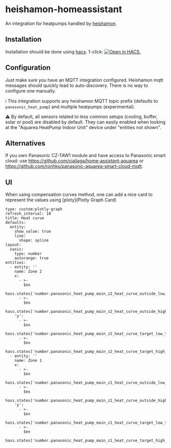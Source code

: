 # heishamon-homeassistant

An integration for heatpumps handled by [heishamon](https://github.com/Egyras/HeishaMon).

## Installation

Installation should be done using [hacs](https://hacs.xyz/).
1-click: [![Open in HACS.](https://my.home-assistant.io/badges/hacs_repository.svg)](https://my.home-assistant.io/redirect/hacs_repository/?owner=kamaradclimber&repository=heishamon-homeassistant&category=integration)

## Configuration

Just make sure you have an MQTT integration configured. Heishamon mqtt messages should quickly lead to auto-discovery. There is no way to configure one manually.

ℹ This integration supports any heishamon MQTT topic prefix (defaults to `panasonic_heat_pump`) and multiple heatpumps (experimental).

⚠ By default, all sensors related to less common setups (cooling, buffer, solar or pool) are disabled by default. They can easily enabled when looking at the "Aquarea HeatPump Indoor Unit" device under "entities not shown".

## Alternatives

If you own Panasonic CZ-TAW1 module and have access to Panasonic smart cloud: use https://github.com/cjaliaga/home-assistant-aquarea or https://github.com/ronhks/panasonic-aquarea-smart-cloud-mqtt.

## UI

When using compensation curves method, one can add a nice card to represent the values using [ploty](Plotly Graph Card)

```
type: custom:plotly-graph
refresh_interval: 10
title: Heat curve
defaults:
  entity:
    show_value: true
    line:
      shape: spline
layout:
  xaxis:
    type: number
    autorange: true
entities:
  - entity: ''
    name: Zone 2
    x:
      - >-
        $ex
        hass.states['number.panasonic_heat_pump_main_z2_heat_curve_outside_low_temp'].state
      - >-
        $ex
        hass.states['number.panasonic_heat_pump_main_z2_heat_curve_outside_high_temp'].state
    'y':
      - >-
        $ex
        hass.states['number.panasonic_heat_pump_main_z2_heat_curve_target_low_temp'].state
      - >-
        $ex
        hass.states['number.panasonic_heat_pump_main_z2_heat_curve_target_high_temp'].state
  - entity: ''
    name: Zone 1
    x:
      - >-
        $ex
        hass.states['number.panasonic_heat_pump_main_z1_heat_curve_outside_low_temp'].state
      - >-
        $ex
        hass.states['number.panasonic_heat_pump_main_z1_heat_curve_outside_high_temp'].state
    'y':
      - >-
        $ex
        hass.states['number.panasonic_heat_pump_main_z1_heat_curve_target_low_temp'].state
      - >-
        $ex
        hass.states['number.panasonic_heat_pump_main_z1_heat_curve_target_high_temp'].state
```
